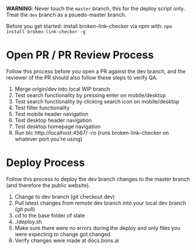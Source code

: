 **WARNING**: Never touch the `master` branch, this for the deploy script only. Treat the `dev` branch as a psuedo-master branch.

Before you get started: install broken-link-checker via npm with: `npm install broken-link-checker -g`

# Open PR / PR Review Process
Follow this process before you open a PR against the dev branch, and the reviewer of the PR should also follow these steps to verify QA.
1. Merge origin/dev into local WIP branch
2. Test search functionality by pressing enter on mobile/desktop
3. Test search functionality by clicking search icon on mobile/desktop
4. Test filter functionality
5. Test mobile header navigation
6. Test desktop header navigation
7. Test desktop homepage navigation
8. Run blc http://localhost:4567/ -ro (runs broken-link-checker on whatever port you're using)

# Deploy Process
Follow this process to deploy the dev branch changes to the master branch (and therefore the public website).
1. Change to dev branch (git checkout dev)
2. Pull latest changes from remote dev branch into your local dev branch (git pull)
3. cd to the base folder of slate
4. ./deploy.sh
5. Make sure there were no errors during the deploy and only files you were expecting to change got changed
6. Verify changes were made at docs.bons.ai